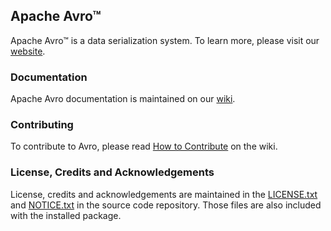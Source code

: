 ## Apache Avro™

Apache Avro™ is a data serialization system. To learn more, please visit our [website](https://avro.apache.org/).


### Documentation

Apache Avro documentation is maintained on our [wiki](https://cwiki.apache.org/confluence/display/AVRO/Index).


### Contributing

To contribute to Avro, please read [How to Contribute](https://cwiki.apache.org/confluence/display/AVRO/How+To+Contribute) on the wiki.


### License, Credits and Acknowledgements

License, credits and acknowledgements are maintained in the [LICENSE.txt](https://github.com/apache/avro/blob/main/LICENSE.txt) and [NOTICE.txt](https://github.com/apache/avro/blob/main/NOTICE.txt) in the source code repository. Those files are also included with the installed package.
